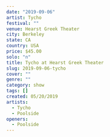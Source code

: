 ```yaml
---
date: "2019-09-06"
artist: Tycho
festival: ""
venue: Hearst Greek Theater
city: Berkeley
state: CA
country: USA
price: $45.00
solo: "n"
title: Tycho at Hearst Greek Theater
slug: 2019-09-06-tycho
cover: ""
genre: ""
category: show
tags: []
created: 05/20/2019
artists:
  - Tycho
  - Poolside
openers:
  - Poolside
---
```

